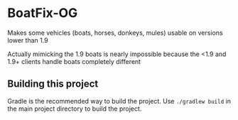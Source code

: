 # BoatFix-OG
Makes some vehicles (boats, horses, donkeys, mules) usable on versions lower than 1.9

Actually mimicking the 1.9 boats is nearly impossible because the <1.9 and 1.9+ clients handle boats completely different

## Building this project
Gradle is the recommended way to build the project. Use `./gradlew build` in the main project directory to build the project.
